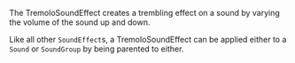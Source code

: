 The TremoloSoundEffect creates a trembling effect on a sound by varying the volume of the sound up and down.

Like all other `SoundEffect`s, a TremoloSoundEffect can be applied either to a `Sound` or `SoundGroup` by being parented to either.